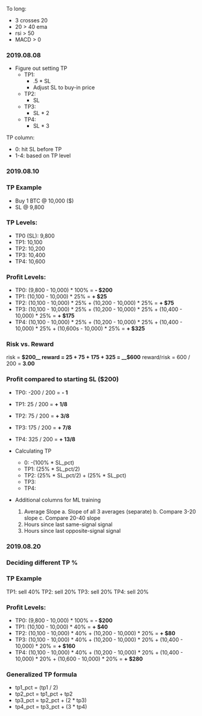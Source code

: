 To long:
- 3 crosses 20
- 20 > 40 ema
- rsi > 50
- MACD > 0


### 2019.08.08

- Figure out setting TP
  - TP1:
    - .5 * SL
    - Adjust SL to buy-in price
  - TP2:
    - SL
  - TP3:
    - SL * 2
  - TP4:
    - SL * 3

TP column:
  - 0: hit SL before TP
  - 1-4: based on TP level

### 2019.08.10
### TP Example
- Buy 1 BTC @ 10,000 (\$)
- SL @ 9,800

### TP Levels:
  - TP0 (SL): 9,800
  - TP1: 10,100
  - TP2: 10,200
  - TP3: 10,400
  - TP4: 10,600

### Profit Levels:
  - TP0: (9,800 - 10,000) * 100% = __- \$200__
  - TP1: (10,100 - 10,000) * 25% = __+ \$25__
  - TP2: (10,100 - 10,000) * 25% + (10,200 - 10,000) * 25% = __+ \$75__
  - TP3: (10,100 - 10,000) * 25% + (10,200 - 10,000) * 25% + (10,400 - 10,000) * 25% = __+ \$175__
  - TP4: (10,100 - 10,000) * 25% + (10,200 - 10,000) * 25% + (10,400 - 10,000) * 25%  + (10,600s - 10,000) * 25% = __+ \$325__

### Risk vs. Reward
risk = __$200__
reward = 25 + 75 + 175 + 325 = __$600__
reward/risk = 600 / 200 = __3.00__

### Profit compared to starting SL (\$200)
  - TP0: -200 / 200 = __- 1__
  - TP1: 25 / 200 =  __+ 1/8__
  - TP2: 75 / 200 = __+ 3/8__
  - TP3: 175 / 200 = __+ 7/8__
  - TP4: 325 / 200 = __+ 13/8__

- Calculating TP
  - 0: -(100% * SL_pct)
  - TP1: (25% * SL_pct/2)
  - TP2: (25% * SL_pct/2) + (25% * SL_pct)
  - TP3:
  - TP4:

- Additional columns for ML training
  1. Average Slope
    a. Slope of all 3 averages (separate)
    b. Compare 3-20 slope
    c. Compare 20-40 slope
  2. Hours since last same-signal signal
  3. Hours since last opposite-signal signal

### 2019.08.20
### Deciding different TP %

### TP Example
  TP1: sell 40%
  TP2: sell 20%
  TP3: sell 20%
  TP4: sell 20%

### Profit Levels:
  - TP0: (9,800 - 10,000) * 100% = __- \$200__
  - TP1: (10,100 - 10,000) * 40% = __+ \$40__
  - TP2: (10,100 - 10,000) * 40% + (10,200 - 10,000) * 20% = __+ \$80__
  - TP3: (10,100 - 10,000) * 40% + (10,200 - 10,000) * 20% + (10,400 - 10,000) * 20% = __+ \$160__
  - TP4: (10,100 - 10,000) * 40% + (10,200 - 10,000) * 20% + (10,400 - 10,000) * 20%  + (10,600 - 10,000) * 20% = __+ \$280__

### Generalized TP formula
  - tp1_pct = (tp1 / 2)
  - tp2_pct = tp1_pct + tp2
  - tp3_pct = tp2_pct + (2 * tp3)
  - tp4_pct = tp3_pct + (3 * tp4)
